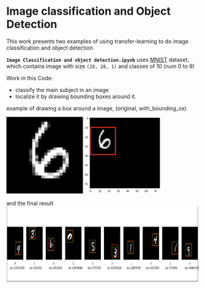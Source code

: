 # Image classification and Object Detection

This work presents two examples of using transfer-learning to do image classification and object detection

**`Image Classification and object detection.ipynb`** uses [MNIST](http://yann.lecun.com/exdb/mnist/) dataset, which contains image with size `(28, 28, 1)` and classes of 10 (num 0 to 9)

Work in this Code:
- classify the main subject in an image
- localize it by drawing bounding boxes around it.

example of drawing a box around a image, (original, with_bounding_ox)
<p float="left">
  <img src='original_num.png' width="200" height="200"/>
  <img src='boudning_box_num.png' width="200" height="200"/> 
</p>

and the final result
 <img src='result.png' width="2000" height="200"/>
